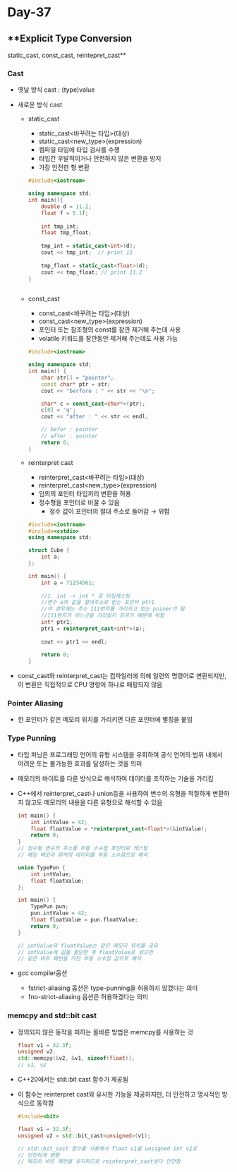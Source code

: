 # Day-37

## **Explicit Type Conversion
static_cast, const_cast, reintepret_cast**

### Cast

- 옛날 방식 cast : (type)value
- 새로운 방식 cast
    - static_cast
        - static_cast<바꾸려는 타입>(대상)
        - static_cast<new_type>(expression)
        - 컴파일 타임에 타입 검사를 수행
        - 타입간 우발적이거나 안전하지 않은 변환을 방지
        - 가장 안전한 형 변환
        
        ```cpp
        #include<iostream>
        
        using namespace std;
        int main(){
        	double d = 11.2;
        	float f = 5.1f;
        	
        	int tmp_int;
        	float tmp_float;
        	
        	tmp_int = static_cast<int>(d);
        	cout << tmp_int;  // print 11
        	
        	tmp_float = static_cast<float>(d);
        	cout << tmp_float; // print 11.2
        }
        	
        ```
        
    - const_cast
        - const_cast<바꾸려는 타입>(대상)
        - const_cast<new_type>(expression)
        - 포인터 또는 참조형의 const를 잠깐 제거해 주는데 사용
        - volatile 키워드를 잠깐동안 제거해 주는데도 사용 가능
        
        ```cpp
        #include<iostream>
        
        using namespace std;
        int main() {
        	char str[] = "pointer";
        	const char* ptr = str;
        	cout << "berfore : " << str << "\n";
        
        	char* c = const_cast<char*>(ptr);
        	c[0] = 'q';
        	cout << "after : " << str << endl;
        
        	// befor : pointer
        	// after : qointer
        	return 0;
        }
        ```
        
    - reinterpret cast
        - reinterpret_cast<바꾸려는 타입>(대상)
        - reinterpret_cast<new_type>(expression)
        - 임의의 포인터 타입끼리 변환을 허용
        - 정수형을 포인터로 바꿀 수 있음
            - 정수 값이 포인터의 절대 주소로 들어감 → 위험
        
        ```cpp
        #include<iostream>
        #include<cstdio>
        using namespace std;
        
        struct Cube {
        	int a;
        };
        
        int main() {
        	int a = 71234561;
        	
        	//1. int -> int * 로 타입캐스팅
        	//변수 a의 값을 절대주소로 받는 포인터 ptr1
        	//이 경우에는 주소 111번지를 가리키고 있는 poiner가 됨
        	//111번지가 어느곳을 가리킬지 모르기 때문에 위험
        	int* ptr1;
        	ptr1 = reinterpret_cast<int*>(a);
        	
        	cout << ptr1 << endl;
        	
        	return 0;
        }
        
        ```
        
- const_cast와 reinterpret_cast는 컴파일러에 의해 일련의 명령어로 변환되지만, 이 변환은 직접적으로 CPU 명령어 하나로 매핑되지 않음

### Pointer Aliasing

- 한 포인터가 같은 메모리 위치를 가리키면 다른 포인터에 별칭을 붙임

### Type Punning

- 타입 퍼닝은 프로그래밍 언어의 유형 시스템을 우회하여 공식 언어의 범위 내에서 어려운 또는 불가능한 효과를 달성하는 것을 의미
- 메모리의 바이트를 다른 방식으로 해석하여 데이터를 조작하는 기술을 가리킴
- C++에서 reinterpret_cast나 union등을 사용하여 변수의 유형을 적절하게 변환하지 않고도 메모리의 내용을 다른 유형으로 해석할 수 있음
    
    ```cpp
    int main() {
        int intValue = 42;
        float floatValue = *reinterpret_cast<float*>(&intValue);
        return 0;
    }
    // 정수형 변수의 주소를 부동 소수점 포인터로 캐스팅
    // 해당 메모리 위치의 데이터를 부동 소수점으로 해석
    ```
    
    ```cpp
    union TypePun {
        int intValue;
        float floatValue;
    };
    
    int main() {
        TypePun pun;
        pun.intValue = 42;
        float floatValue = pun.floatValue;
        return 0;
    }
    
    // intValue와 floatValue는 같은 메모리 위치를 공유
    // intValue에 값을 할당한 후 floatValue로 읽으면
    // 같은 비트 패턴을 가진 부동 소수점 값으로 해석
    ```
    
- gcc compiler옵션
    - fstrict-aliasing 옵션은 type-punning을 허용하지 않겠다는 의미
    - fno-strict-aliasing 옵션은 허용하겠다는 의미

### memcpy and std::bit cast

- 정의되지 않은 동작을 피하는 올바른 방법은 memcpy를 사용하는 것
    
    ```cpp
    float v1 = 32.3f;
    unsigned v2;
    std::memcpy(&v2, &v1, sizeof(float));
    // v1, v2
    ```
    
- C++20에서는 std::bit cast 함수가 제공됨
- 이 함수는 reinterpret cast와 유사한 기능을 제공하지만, 더 안전하고 명시적인 방식으로 동작함
    ```cpp
    #include<bit>
    
    float v1 = 32.3f;
    unsigned v2 = std::bit_cast<unsigned>(v1);
    
    // std::bit_cast 함수를 사용해서 float v1을 unsigned int v2로
    // 안전하게 변환
    // 메모리 비트 패턴을 유지하므로 reinterpret_cast보다 안전함
    ```
  
